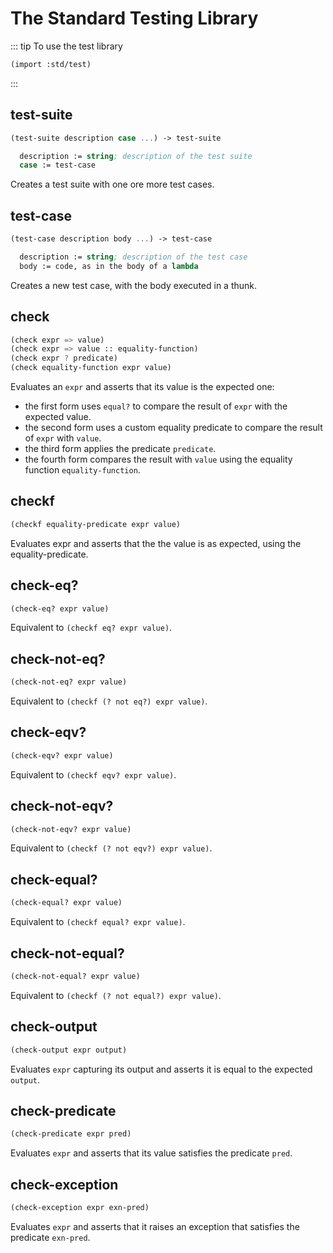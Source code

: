 # The Standard Testing Library

::: tip To use the test library
```scheme
(import :std/test)
```
:::

## test-suite
```scheme
(test-suite description case ...) -> test-suite

  description := string; description of the test suite
  case := test-case
```

Creates a test suite with one ore more test cases.

## test-case
```scheme
(test-case description body ...) -> test-case

  description := string; description of the test case
  body := code, as in the body of a lambda
```

Creates a new test case, with the body executed in a thunk.

## check
```scheme
(check expr => value)
(check expr => value :: equality-function)
(check expr ? predicate)
(check equality-function expr value)
```

Evaluates an `expr` and asserts that its value is the expected one:
- the first form uses `equal?` to compare the result of `expr` with the expected value.
- the second form uses a custom equality predicate to compare the result of `expr` with `value`.
- the third form applies the predicate `predicate`.
- the fourth form compares the result with `value` using the equality function `equality-function`.


## checkf
```scheme
(checkf equality-predicate expr value)
```

Evaluates expr and asserts that the the value is as expected, using the equality-predicate.

## check-eq?
```scheme
(check-eq? expr value)
```

Equivalent to `(checkf eq? expr value)`.

## check-not-eq?
```scheme
(check-not-eq? expr value)
```

Equivalent to `(checkf (? not eq?) expr value)`.

## check-eqv?
```scheme
(check-eqv? expr value)
```

Equivalent to `(checkf eqv? expr value)`.


## check-not-eqv?
```scheme
(check-not-eqv? expr value)
```

Equivalent to `(checkf (? not eqv?) expr value)`.


## check-equal?
```scheme
(check-equal? expr value)
```

Equivalent to `(checkf equal? expr value)`.


## check-not-equal?
```scheme
(check-not-equal? expr value)
```

Equivalent to `(checkf (? not equal?) expr value)`.

## check-output
```scheme
(check-output expr output)
```

Evaluates `expr` capturing its output and asserts it is equal to the expected `output`.

## check-predicate
```scheme
(check-predicate expr pred)
```

Evaluates `expr` and asserts that its value satisfies the predicate `pred`.

## check-exception
```scheme
(check-exception expr exn-pred)
```

Evaluates `expr` and asserts that it raises an exception that satisfies the predicate `exn-pred`.
